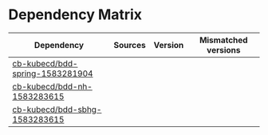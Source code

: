 # Dependency Matrix

Dependency | Sources | Version | Mismatched versions
---------- | ------- | ------- | -------------------
[cb-kubecd/bdd-spring-1583281904](https://github.com/cb-kubecd/bdd-spring-1583281904.git) |  | []() | 
[cb-kubecd/bdd-nh-1583283615](https://github.com/cb-kubecd/bdd-nh-1583283615.git) |  | []() | 
[cb-kubecd/bdd-sbhg-1583283615](https://github.com/cb-kubecd/bdd-sbhg-1583283615.git) |  | []() | 
